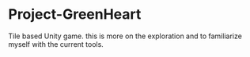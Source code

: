# Project-GreenHeart
Tile based Unity game. this is more on the exploration and to familiarize myself with the current tools.
